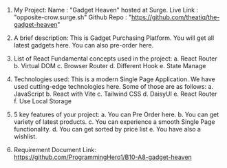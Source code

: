 1. My Project:
    Name        : "Gadget Heaven" hosted at Surge.
    Live Link   : "opposite-crow.surge.sh"
    Github Repo : "<https://github.com/theatiq/the-gadget-heaven>"

2. A brief description:
    This is Gadget Purchasing Platform. You will get all latest gadgets here. You can also pre-order here.
3. List of React Fundamental concepts used in the project:
    a. React Router
    b. Virtual DOM
    c. Browser Router
    d. Different Hook
    e. State Manage

4. Technologies used:
    This is a modern Single Page Application. We have used cutting-edge technologies here. Some of those are as follows:
    a. JavaScript
    b. React with Vite
    c. Tailwind CSS
    d. DaisyUI
    e. React Router
    f. Use Local Storage

5. 5 key features of your project:
    a. You can Pre Order here.
    b. You can get variety of latest products.
    c. You can experience a smooth Single Page functionality.
    d. You can get sorted by price list
    e. You have also a wishlist.
6. Requirement Document Link:
    <https://github.com/ProgrammingHero1/B10-A8-gadget-heaven>
